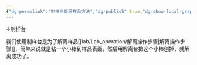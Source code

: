 ```yaml
---
{"dg-permalink":"制样台处理样品方法","dg-publish":true,"dg-show-local-graph":true,"permalink":"/制样台处理样品方法/","dgShowLocalGraph":true,"dgPassFrontmatter":true}
---
```


↓制样台

我们使用制样台是为了解离样品[[lab/Lab_operation/解离操作步骤\|解离操作步骤]]，简单来说就是粘一个小棒到样品表面，然后用解离台把这个小棒创掉，就解离成功了。